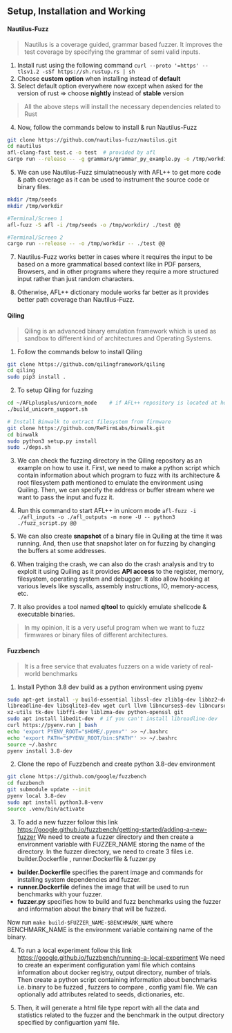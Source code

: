 ## Setup, Installation and Working


#### Nautilus-Fuzz

> Nautilus is a coverage guided, grammar based fuzzer. It improves the test coverage by specifying the grammar of semi valid inputs.

1. Install rust using the following command `curl --proto '=https' --tlsv1.2 -sSf https://sh.rustup.rs | sh`
2. Choose **custom option** when installing instead of **default**
3. Select default option everywhere now except when asked for the version of rust => choose **nightly** instead of **stable** version

> All the above steps will install the necessary dependencies related to Rust

4. Now, follow the commands below to install & run Nautilus-Fuzz
```bash
git clone https://github.com/nautilus-fuzz/nautilus.git
cd nautilus
afl-clang-fast test.c -o test  # provided by afl
cargo run --release -- -g grammars/grammar_py_example.py -o /tmp/workdir -- ./test @@
```

5. We can use Nautilus-Fuzz simulatneously with AFL++ to get more code & path coverage as it can be used to instrument the source code or binary files.
```bash
mkdir /tmp/seeds
mkdir /tmp/workdir

#Terminal/Screen 1
afl-fuzz -S afl -i /tmp/seeds -o /tmp/workdir/ ./test @@

#Terminal/Screen 2
cargo run --release -- -o /tmp/workdir -- ./test @@
```
7. Nautilus-Fuzz works better in cases where it requires the input to be based on a more grammatical based context 
like in PDF parsers, Browsers, and in other programs where they require a more structured input rather than just random characters. 

8. Otherwise, AFL++ dictionary module works far better as it provides better path coverage than Nautilus-Fuzz.




#### Qiling

> Qiling is an advanced binary emulation framework which is used as sandbox to different kind of architectures and Operating Systems.

1. Follow the commands below to install Qiling
```bash
git clone https://github.com/qilingframework/qiling
cd qiling
sudo pip3 install .
```

2. To setup Qiling for fuzzing
```bash
cd ~/AFLplusplus/unicorn_mode    # if AFL++ repository is located at home directory
./build_unicorn_support.sh

# Install Binwalk to extract filesystem from firmware
git clone https://github.com/ReFirmLabs/binwalk.git
cd binwalk
sudo python3 setup.py install
sudo ./deps.sh
```

3. We can check the fuzzing directory in the Qiling repository as an example on how to use it.
First, we need to make a python script which contain information about which program to fuzz
with its architecture & root filesystem path mentioned to emulate the environment using Quiling.
Then, we can specify the address or buffer stream where we want to pass the input and fuzz it.

4. Run this command to start AFL++ in unicorn mode `afl-fuzz -i ./afl_inputs -o ./afl_outputs -m none -U -- python3 ./fuzz_script.py @@`

5. We can also create **snapshot** of a binary file in Quiling at the time it was running. 
And, then use that snapshot later on for fuzzing by changing the buffers at some addresses.

6. When traiging the crash, we can also do the crash analysis and try to exploit it using Quiling 
as it provides **API access** to the register, memory, filesystem, operating system and debugger.
It also allow hooking at various levels like syscalls, assembly instructions, IO, memory-access, etc.

7. It also provides a tool named **qltool** to quickly emulate shellcode & executable binaries.

> In my opinion, it is a very useful program when we want to fuzz firmwares or binary files of different architectures.




#### Fuzzbench

> It is a free service that evaluates fuzzers on a wide variety of real-world benchmarks

1. Install Python 3.8 dev build as a python environment using pyenv
```bash
sudo apt-get install -y build-essential libssl-dev zlib1g-dev libbz2-dev \
libreadline-dev libsqlite3-dev wget curl llvm libncurses5-dev libncursesw5-dev \
xz-utils tk-dev libffi-dev liblzma-dev python-openssl git
sudo apt install libedit-dev  # if you can't install libreadline-dev
curl https://pyenv.run | bash
echo 'export PYENV_ROOT="$HOME/.pyenv"' >> ~/.bashrc
echo 'export PATH="$PYENV_ROOT/bin:$PATH"' >> ~/.bashrc
source ~/.bashrc
pyenv install 3.8-dev
```

2. Clone the repo of Fuzzbench and create python 3.8-dev environment
```bash
git clone https://github.com/google/fuzzbench
cd fuzzbench
git submodule update --init
pyenv local 3.8-dev
sudo apt install python3.8-venv
source .venv/bin/activate  
```

3. To add a new fuzzer follow this link https://google.github.io/fuzzbench/getting-started/adding-a-new-fuzzer 
We need to create a fuzzer directory and then create a environment variable with FUZZER_NAME storing the name of the directory.
In the fuzzer directory, we need to create 3 files i.e. builder.Dockerfile , runner.Dockerfile & fuzzer.py
- **builder.Dockerfile** specifies the parent image and commands for installing system dependencies and fuzzer.
- **runner.Dockerfile** defines the image that will be used to run benchmarks with your fuzzer.
- **fuzzer.py** specifies how to build and fuzz benchmarks using the fuzzer and information about the binary that will be fuzzed.

Now run `make build-$FUZZER_NAME-$BENCHMARK_NAME` where BENCHMARK_NAME is the environment variable containing name of the binary.

4. To run a local experiment follow this link https://google.github.io/fuzzbench/running-a-local-experiment
We need to create an experiment configuration yaml file which contains information about docker registry, output directory, number of trials.
Then create a python script containing information about benchmarks i.e. binary to be fuzzed , fuzzers to compare , config yaml file.
We can optionally add attributes related to seeds, dictionaries, etc.

5. Then, it will generate a html file type report with all the data and statistics related to the fuzzer and the benchmark
in the output directory specified by configuartion yaml file.
